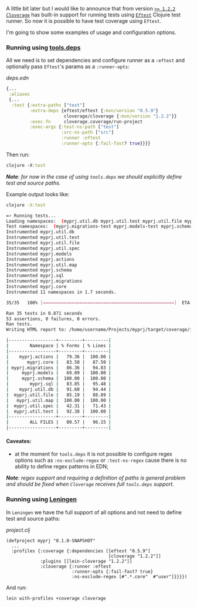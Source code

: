 A little bit later but I would like to announce that from 
version [`>= 1.2.2`](https://github.com/cloverage/cloverage/blob/master/CHANGELOG.md#122) 
[`Cloverage`](https://github.com/cloverage/cloverage) has built-in support 
for running tests using [`Eftest`](https://github.com/weavejester/eftest) Clojure test runner. 
So now it is possible to have test coverage using `Eftest`.

I'm going to show some examples of usage and configuration options.

### Running using [tools.deps](https://clojure.org/guides/deps_and_cli)

All we need is to set dependencies and configure runner as a `:eftest` 
and optionally pass `Eftest`'s params as a `:runner-opts`:

*deps.edn*
```clojure
{...
 :aliases
 {...
  :test {:extra-paths ["test"]
         :extra-deps {eftest/eftest {:mvn/version "0.5.9"}
                      cloverage/cloverage {:mvn/version "1.2.2"}}
         :exec-fn     cloverage.coverage/run-project
         :exec-args {:test-ns-path ["test"]
                     :src-ns-path ["src"]
                     :runner :eftest
                     :runner-opts {:fail-fast? true}}}}
```

Then run:

```clojure
clojure -X:test
```

***Note**: for now in the case of using `tools.deps` we should explicitly define 
test and source paths.*

Example output looks like:

```bash
clojure -X:test

=> Running tests...
Loading namespaces:  (myprj.util.db myprj.util.test myprj.util.file myprj.util.spec myprj.models myprj.actions myprj.util.map myprj.schema myprj.sql myprj.migrations myprj.core)
Test namespaces:  (myprj.migrations-test myprj.models-test myprj.schema-test myprj.testing-config)
Instrumented myprj.util.db
Instrumented myprj.util.test
Instrumented myprj.util.file
Instrumented myprj.util.spec
Instrumented myprj.models
Instrumented myprj.actions
Instrumented myprj.util.map
Instrumented myprj.schema
Instrumented myprj.sql
Instrumented myprj.migrations
Instrumented myprj.core
Instrumented 11 namespaces in 1.7 seconds.

35/35   100% [==================================================]  ETA: 00:00

Ran 35 tests in 0.871 seconds
53 assertions, 0 failures, 0 errors.
Ran tests.
Writing HTML report to: /home/username/Projects/myprj/target/coverage/index.html

|------------------+---------+---------|
|        Namespace | % Forms | % Lines |
|------------------+---------+---------|
|    myprj.actions |   79.36 |  100.00 |
|       myprj.core |   83.50 |   87.50 |
| myprj.migrations |   86.36 |   94.83 |
|     myprj.models |   69.09 |  100.00 |
|     myprj.schema |  100.00 |  100.00 |
|        myprj.sql |   83.85 |   95.48 |
|    myprj.util.db |   91.60 |   94.44 |
|  myprj.util.file |   85.19 |   88.89 |
|   myprj.util.map |  100.00 |  100.00 |
|  myprj.util.spec |   42.31 |   71.43 |
|  myprj.util.test |   92.38 |  100.00 |
|------------------+---------+---------|
|        ALL FILES |   80.57 |   96.15 |
|------------------+---------+---------|
```

#### Caveates:
- at the moment for `tools.deps` it is not possible to configure regex options such as `:ns-exclude-regex`
or `:test-ns-regex` cause there is no ability to define regex patterns in EDN;

***Note**: regex support and requiring a definition of paths is general 
problem and should be fixed when `Cloverage` receives full `tools.deps` support.*


### Running using [Leningen](https://leiningen.org/)

In `Leningen` we have the full support of all options 
and not need to define test and source paths:

*project.clj*
```
(defproject myprj "0.1.0-SNAPSHOT"
  ...
  :profiles {:coverage {:dependencies [[eftest "0.5.9"]
                                       [cloverage "1.2.2"]]
             :plugins [[lein-cloverage "1.2.2"]]
             :cloverage {:runner :eftest
                         :runner-opts {:fail-fast? true}
                         :ns-exclude-regex [#".*.core"  #"user"]}}}})
```

And run:

```
lein with-profiles +coverage cloverage
```

